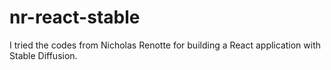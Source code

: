 # nr-react-stable
I tried the codes from Nicholas Renotte for building a React application with Stable Diffusion.
